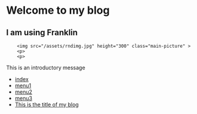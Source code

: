 # Welcome to my blog
## I am using Franklin

~~~
    <img src="/assets/rndimg.jpg" height="300" class="main-picture" >
    <p>
    <p>
~~~


This is an introductory message 

* [index](../posts/index)
* [menu1](../posts/menu1)
* [menu2](../posts/menu2)
* [menu3](../posts/menu3)
* [This is the title of my blog](../posts/test1)